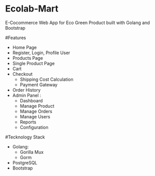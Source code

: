 # Ecolab-Mart
E-Cocommerce Web App for Eco Green Product built with Golang and Bootstrap

#Features
- Home Page
- Register, Login, Profile User
- Products Page
- Single Product Page
- Cart
- Checkout
    - Shipping Cost Calculation
    - Payment Gateway
- Order History
- Admin Panel :
    - Dashboard
    - Manage Product
    - Manage Orders
    - Manage Users
    - Reports
    - Configuration

#Tecknology Stack
- Golang:
    - Gorilla Mux
    - Gorm
- PostgreSQL
- Bootstrap
